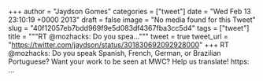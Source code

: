 
+++
author = "Jaydson Gomes"
categories = ["tweet"]
date = "Wed Feb 13 23:10:19 +0000 2013"
draft = false
image = "No media found for this Tweet"
slug = "40f12057eb7bdd969f9e5d083df4367fba3cc5d4"
tags = ["tweet"]
title = """RT @mozhacks: Do you spea..."""
tweet = true
tweet_url = "https://twitter.com/jaydson/status/301830692092928000"
+++
RT @mozhacks: Do you speak Spanish, French, German, or Brazilian Portuguese? Want your work to be seen at MWC? Help us translate! https: ...
